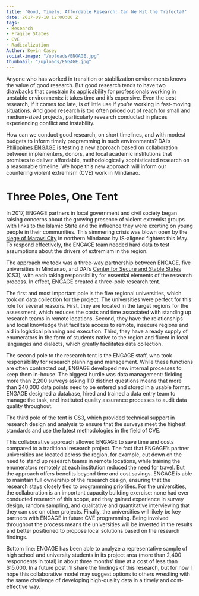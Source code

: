 ```yaml
---
title: 'Good, Timely, Affordable Research: Can We Hit the Trifecta?'
date: 2017-09-18 12:00:00 Z
tags:
- Research
- Fragile States
- CVE
- Radicalization
Author: Kevin Casey
social-image: "/uploads/ENGAGE.jpg"
thumbnail: "/uploads/ENGAGE.jpg"
---
```


Anyone who has worked in transition or stabilization environments knows the value of good research. But good research tends to have two drawbacks that constrain its applicability for professionals working in unstable environments: it takes time and it’s expensive. Even the best research, if it comes too late, is of little use if you’re working in fast-moving situations. And good research is too often priced out of reach for small and medium-sized projects, particularly research conducted in places experiencing conflict and instability.

<!--more-->

How can we conduct good research, on short timelines, and with modest budgets to inform timely programming in such environments? DAI’s [Philippines ENGAGE](https://www.usaid.gov/philippines/democracy-human-rights-and-governance/engage) is testing a new approach based on collaboration between implementers, donors, and local academic institutions that promises to deliver affordable, methodologically sophisticated research on a reasonable timeline. We hope this new approach will inform our countering violent extremism (CVE) work in Mindanao.

# Three Poles, One Tent

In 2017, ENGAGE partners in local government and civil society began raising concerns about the growing presence of violent extremist groups with links to the Islamic State and the influence they were exerting on young people in their communities. This simmering crisis was blown open by the [siege of Marawi City](http://www.cnn.com/2017/06/25/asia/philippines-marawi-isis/index.html) in northern Mindanao by IS-aligned fighters this May. To respond effectively, the ENGAGE team needed hard data to test assumptions about the drivers of extremism in the region.

The approach we took was a three-way partnership between ENGAGE, five universities in Mindanao, and DAI’s [Center for Secure and Stable States](https://www.dai.com/our-work/solutions/fragile-states) (CS3), with each taking responsibility for essential elements of the research process. In effect, ENGAGE created a three-pole research tent.

The first and most important pole is the five regional universities, which took on data collection for the project. The universities were perfect for this role for several reasons. First, they are located in the target regions for the assessment, which reduces the costs and time associated with standing up research teams in remote locations. Second, they have the relationships and local knowledge that facilitate access to remote, insecure regions and aid in logistical planning and execution. Third, they have a ready supply of enumerators in the form of students native to the region and fluent in local languages and dialects, which greatly facilitates data collection.

The second pole to the research tent is the ENGAGE staff, who took responsibility for research planning and management. While these functions are often contracted out, ENGAGE developed new internal processes to keep them in-house. The biggest hurdle was data management: fielding more than 2,200 surveys asking 110 distinct questions means that more than 240,000 data points need to be entered and stored in a usable format. ENGAGE designed a database, hired and trained a data entry team to manage the task, and instituted quality assurance processes to audit data quality throughout.

The third pole of the tent is CS3, which provided technical support in research design and analysis to ensure that the surveys meet the highest standards and use the latest methodologies in the field of CVE.

This collaborative approach allowed ENGAGE to save time and costs compared to a traditional research project. The fact that ENGAGE’s partner universities are located across the region, for example, cut down on the need to stand up research teams in remote locations, while training the enumerators remotely at each institution reduced the need for travel. But the approach offers benefits beyond time and cost savings. ENGAGE is able to maintain full ownership of the research design, ensuring that the research stays closely tied to programming priorities. For the universities, the collaboration is an important capacity building exercise: none had ever conducted research of this scope, and they gained experience in survey design, random sampling, and qualitative and quantitative interviewing that they can use on other projects. Finally, the universities will likely be key partners with ENGAGE in future CVE programming. Being involved throughout the process means the universities will be invested in the results and better positioned to propose local solutions based on the research findings.

Bottom line: ENGAGE has been able to analyze a representative sample of high school and university students in its project area (more than 2,400 respondents in total) in about three months’ time at a cost of less than $15,000. In a future post I’ll share the findings of this research, but for now I hope this collaborative model may suggest options to others wrestling with the same challenge of developing high-quality data in a timely and cost-effective way.
